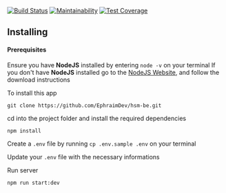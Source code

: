 [![Build Status](https://travis-ci.org/EphraimDev/hsm-be.svg?branch=staging)](https://travis-ci.org/EphraimDev/hsm-be)  [![Maintainability](https://api.codeclimate.com/v1/badges/90d451d997ebb2f2195f/maintainability)](https://codeclimate.com/github/EphraimDev/hsm-be/maintainability)  [![Test Coverage](https://api.codeclimate.com/v1/badges/90d451d997ebb2f2195f/test_coverage)](https://codeclimate.com/github/EphraimDev/hsm-be/test_coverage)

## Installing

#### Prerequisites

Ensure you have **NodeJS** installed by entering `node -v` on your terminal
If you don't have **NodeJS** installed go to the [NodeJS Website](http://nodejs.org), and follow the download instructions

To install this app

```
git clone https://github.com/EphraimDev/hsm-be.git
```

cd into the project folder and install the required dependencies

```
npm install
```

Create a `.env` file by running `cp .env.sample .env` on your terminal

Update your `.env` file with the necessary informations

Run server

```
npm run start:dev